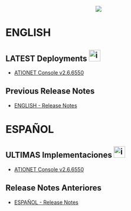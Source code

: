<p align="center">
  <img src="https://github.com/Ationet/ationetdocs/raw/master/Content/Images/ATIOnetLogo_250x70.png" />
</p>

# ENGLISH

## LATEST Deployments <img width="31" alt="image" src="https://github.com/user-attachments/assets/56003bab-4447-4354-9eb5-868fc33180f7" />

- [ATIONET Console v2.6.6550](/ATIONET-Console/v2.6.6550_EN.md)


## Previous Release Notes
- [ENGLISH - Release Notes](Release_Notes.md)

# ESPAÑOL

## ULTIMAS Implementaciones <img width="31" alt="image" src="https://github.com/user-attachments/assets/ac66f280-d06b-4685-9456-1219076a5731" />

- [ATIONET Console v2.6.6550](/ATIONET-Console/v2.6.6550_ES.md)

 
## Release Notes Anteriores
- [ESPAÑOL - Release Notes](Release_Notes.md)
